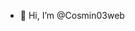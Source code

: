 - 👋 Hi, I’m @Cosmin03web

<!---
Cosmin03web/Cosmin03web is a ✨ special ✨ repository because its `README.md` (this file) appears on your GitHub profile.
You can click the Preview link to take a look at your changes.
--->
